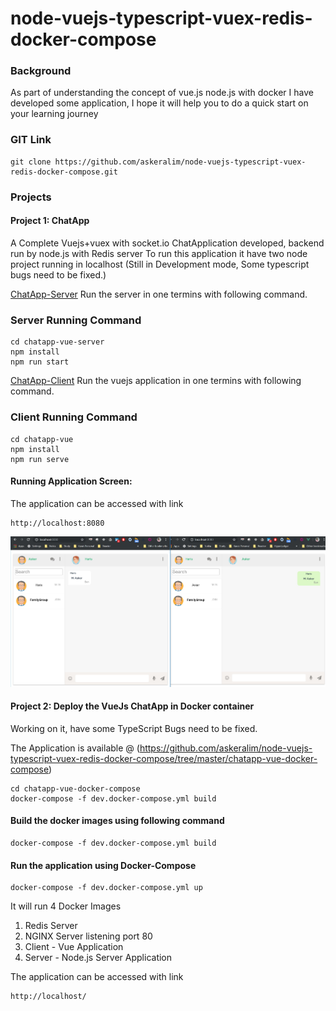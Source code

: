 # node-vuejs-typescript-vuex-redis-docker-compose
### Background
As part of understanding the concept of vue.js node.js with docker I have developed some application, I hope it will help you to do a quick start on your learning journey

### GIT Link
```
git clone https://github.com/askeralim/node-vuejs-typescript-vuex-redis-docker-compose.git
```
### Projects
#### Project 1: ChatApp  
A Complete Vuejs+vuex with socket.io ChatApplication developed, backend run by node.js with Redis server
To run this application it have two node project running in localhost (Still in Development mode, Some typescript bugs need to be fixed.) 

[ChatApp-Server](https://github.com/askeralim/node-vuejs-typescript-vuex-redis-docker-compose/tree/master/chatapp-vue-server) 
Run the server in one termins with following command.
### Server Running Command
```
cd chatapp-vue-server
npm install
npm run start
```
[ChatApp-Client](https://github.com/askeralim/node-vuejs-typescript-vuex-redis-docker-compose/tree/master/chatapp-vue) 
Run the vuejs application in one termins with following command.
### Client Running Command
```
cd chatapp-vue
npm install
npm run serve
```
#### Running Application Screen:
The application can be accessed with link
```
http://localhost:8080
```
![Running Application Screen](https://github.com/askeralim/node-vuejs-typescript-vuex-redis-docker-compose/blob/master/Screen.JPG)
#### Project 2: Deploy the VueJs ChatApp in Docker container
Working on it, have some TypeScript Bugs need to be fixed.

The Application is available @ (https://github.com/askeralim/node-vuejs-typescript-vuex-redis-docker-compose/tree/master/chatapp-vue-docker-compose)

```
cd chatapp-vue-docker-compose
docker-compose -f dev.docker-compose.yml build
```
#### Build the docker images using following command
```
docker-compose -f dev.docker-compose.yml build
```
#### Run the application using Docker-Compose
```
docker-compose -f dev.docker-compose.yml up
```
It will run 4 Docker Images
1. Redis Server
2. NGINX Server listening port 80
3. Client - Vue Application
4. Server - Node.js Server Application

The application can be accessed with link
```
http://localhost/
```
